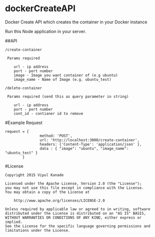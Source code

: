 # dockerCreateAPI

Docker Create API which creates the container in your Docker instance

Run this Node application in your server.

##API
~~~~~~~~~~~~
/create-container

 Params required

	url - ip address
	port - port number
	image - Image you want container of (e.g ubuntu)
	image_name - Name of Image (e.g. ubuntu_test)
~~~~~~~~~~~~~~~~~

~~~~~~~~~~~~~~~~~
/delete-container

 Params required (send this as query parameter in string)

	url - ip address
	port - port number
	cont_id - contianer id to remove
~~~~~~~~~~~~~~~~~

#Example Request
~~~~~~~~~~~~~~~~
request = {
				method: 'POST',
				url: 'http://localhost:3000/create-container',
				headers: {'Content-Type': 'application/json' },
				data : { "image": "ubuntu", "image_name": "ubuntu_test" }
		}
~~~~~~~~~~~~~~~~


#License
~~~~~~~~~~~~~~~
Copyright 2015 Vipul Kanade

Licensed under the Apache License, Version 2.0 (the "License");
you may not use this file except in compliance with the License.
You may obtain a copy of the License at

    http://www.apache.org/licenses/LICENSE-2.0

Unless required by applicable law or agreed to in writing, software
distributed under the License is distributed on an "AS IS" BASIS,
WITHOUT WARRANTIES OR CONDITIONS OF ANY KIND, either express or implied.
See the License for the specific language governing permissions and
limitations under the License.
~~~~~~~~~~~~~~~~~